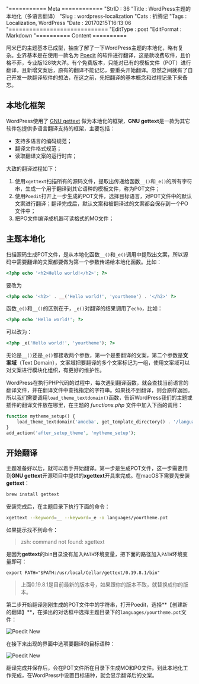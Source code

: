 "=========== Meta ============
"StrID : 36
"Title : WordPress主题的本地化（多语言翻译）
"Slug  : wordpress-localization
"Cats  : 折腾记
"Tags  : Localization, WordPress
"Date  : 20170215T16:13:06
"=============================
"EditType   : post
"EditFormat : Markdown
"========== Content ==========
 
阿米巴的主题基本已成型，抽空了解了一下WordPress主题的本地化，略有复杂。业界基本是在使用一款名为 [Poedit](https://poedit.net) 的软件进行翻译，这是款收费软件，且价格不菲，专业版128块大洋。有个免费版本，只能对已有的模板文件（POT）进行翻译，且新增文案后，原有的翻译不能记忆，要重头开始翻译。忽然之间就有了自己开发一款翻译软件的想法，在这之前，先把翻译的基本概念和过程记录下来备忘。

<!--more-->

## 本地化框架

WordPress使用了 [GNU gettext](https://www.gnu.org/software/gettext/) 做为本地化的框架，**GNU gettext**是一款为其它软件包提供多语言翻译支持的框架，主要包括：

- 支持多语言的编码规范；
- 翻译文件格式规范；
- 读取翻译文案的运行时库；

大致的翻译过程如下：

1. 使用`xgettext`扫描所有的源码文件，提取出传递给函数`__()`和`_e()`的所有字符串，生成一个用于翻译到其它语种的模板文件，称为POT文件；
2. 使用`Poedit`打开上一步生成的POT文件，选择目标语言，对POT文件中的默认文案进行翻译；翻译完成后，默认文案和被翻译过的文案都会保存到一个PO文件中；
3. 把PO文件编译成机器可读格式的MO文件；

## 主题本地化

扫描源码生成POT文件，是从本地化函数`__()`和`_e()`调用中提取出文案，所以源码中需要翻译的文案都要做为第一个参数传递给本地化函数。比如：

```php
<?php echo '<h2>Hello world!</h2>'; ?>
```

要改为

```php
<?php echo '<h2>' . __('Hello world!', 'yourtheme') . '</h2>' ?>
```

函数`_e()`和`__()`的区别在于，`_e()`对翻译的结果调用了`echo`，比如：

```php
<?php echo 'Hello world!'; ?>
```

可以改为：

```php
<?php _e('Hello world!', 'yourtheme'); ?>
```

无论是`__()`还是`_e()`都接收两个参数，第一个是要翻译的文案，第二个参数是**文案域**（Text Domain），文案域把要翻译的多个文案标记为一组，使用文案域可以对文案进行模块化组织，有更好的维护性。

WordPress在执行PHP代码的过程中，每次遇到翻译函数，就会查找当前语言的翻译文件，并在翻译文件中查找指定的字符串。如果找不到翻译，则会原样返回。所以我们需要调用`load_theme_textdomain()`函数，告诉WordPress我们的主题或插件的翻译文件放在哪里，在主题的 *functions.php* 文件中加入下面的调用：

```php
function mytheme_setup() {
	load_theme_textdomain('amoeba', get_template_directory() . '/languages');
}
add_action('after_setup_theme', 'mytheme_setup');
```

## 开始翻译

主题准备好以后，就可以着手开始翻译。第一步是生成POT文件，这一步需要用到**GNU gettext**开源项目中提供的**xgettext**开具来完成。在macOS下需要先安装**gettext**：

```sh
brew install gettext
```

安装完成后，在主题目录下执行下面的命令：

```sh
xgettext --keyword=__ --keyword=_e -o languages/yourtheme.pot
```

如果提示找不到命令：

> zsh: command not found: xgettext

是因为**gettext**的bin目录没有加入`PATH`环境变量，把下面的路径加入`PATH`环境变量即可：

```
export PATH="$PATH:/usr/local/Cellar/gettext/0.19.8.1/bin"
```

> 上面0.19.8.1是目前最新的版本号，如果跟你的版本不致，就替换成你的版本。

第二步开始翻译刚刚生成的POT文件中的字符串，打开Poedit，选择**【创建新的翻译】**，在弹出的对话框中选择主题目录下的`languages/yourtheme.pot`文件：

![Poedit New](http://7xnua6.com1.z0.glb.clouddn.com/2017/02/poedit-new.png)

在接下来出现的界面中选项要翻译的目标语种：

![Poedit New](http://7xnua6.com1.z0.glb.clouddn.com/2017/02/poedit-main.png)

翻译完成并保存后，会在POT文件所在目录下生成MO和PO文件。到此本地化工作完成，在WordPress中设置目标语种，就会显示翻译后的文案。
